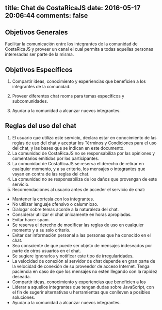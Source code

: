 title: Chat de CostaRicaJS
date: 2016-05-17 20:06:44
comments: false
---

## Objetivos Generales
Facilitar la comunicación entre los integrantes de la comunidad de CostaRicaJS y proveer un canal el cual permita a todas aquellas personas interesadas ser parte de la misma.

## Objetivos Específicos
1. Compartir ideas, conocimiento y experiencias que beneficien a los integrantes de la comunidad.

2. Proveer diferentes chat rooms para temas específicos y subcomunidades.

3. Ayudar a la comunidad a alcanzar nuevos integrantes.

## Reglas del uso del chat
1. El usuario que utiliza este servicio, declara estar en conocimiento de las reglas de uso del chat y  aceptar los Términos y Condiciones para el uso del chat, y las bases que se indican en este documento.
2. La comunidad de CostaRicaJS no se responsabiliza por las opiniones y comentarios emitidos por los participantes.
3. La comunidad de CostaRicaJS se reserva el derecho de retirar en cualquier momento, y a su criterio, los mensajes o integrantes que vayan en contra de las reglas del chat.
4. La comunidad no se responsabiliza de los daños que provengan de este servicio.
5. Recomendaciones al usuario antes de acceder el servicio de chat:
- Mantener la cortesía con los integrantes.
- No utilizar lenguaje ofensivo o calumnioso.
- Dialogar sobre temas acorde a la naturaleza del chat.
- Considerar utilizar el chat únicamente en horas apropiadas.
- Evitar hacer spam.
- Se reserva el derecho de modificar las reglas de uso en cualquier momento y a su solo criterio.
- Evitar dar información personal a las personas que ha conocido en el chat.
- Sea consciente de que puede ser objeto de mensajes indeseados por parte de otros usuarios en el chat.
- Se sugiere ignorarlos y notificar este tipo de irregularidades.
- La velocidad de conexión al servidor de chat depende en gran parte de la velocidad de conexión de su proveedor de acceso Internet. Tenga paciencia en caso de que los mensajes no estén llegando con la rapidez deseada.
- Compartir ideas, conocimiento y experiencias que beneficien a los
- Liderar a aquellos integrantes que tengan dudas sobre JavaScript, con el fin de sugerir alternativas u herramientas que conlleven a posibles soluciones.
- Ayudar a la comunidad a alcanzar nuevos integrantes.
